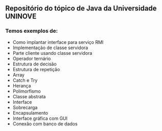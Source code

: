 ## Repositório do tópico de Java da Universidade UNINOVE

### Temos exemplos de:
* Como implantar interface para serviço RMI
* Implementação de classe servidora
* Parte cliente usando classe servidora
* Operador ternário
* Estrutura de decisão
* Estrutura de repetição
* Array
* Catch e Try
* Herança
* Polimorfismo
* Classe abstrata
* Interface
* Sobrecarga
* Encapsulamento
* Interface gráfica com GUI
* Conexão com banco de dados
